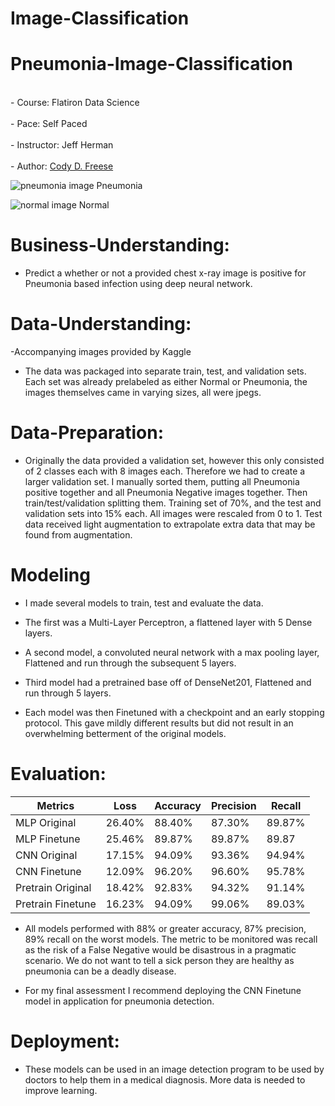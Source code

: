 # Image-Classification

# Pneumonia-Image-Classification
<br>- Course: Flatiron Data Science </br>
<br>- Pace: Self Paced </br>
<br>- Instructor: Jeff Herman </br>
<br>- Author: [Cody D. Freese](mailto:c_freese@ymail.com) </br>

![pneumonia image](https://user-images.githubusercontent.com/63601020/128221821-f2c65ec1-8c6a-4313-9ee0-cbd1125d2b0c.jpeg) 
Pneumonia

![normal image](https://user-images.githubusercontent.com/63601020/128221843-09ddf683-4c58-4eb3-b11a-191e5ee40a93.jpeg)
Normal



# Business-Understanding:
- Predict a whether or not a provided chest x-ray image is positive for Pneumonia based infection using deep neural network.

# Data-Understanding:
-Accompanying images provided by Kaggle
- The data was packaged into separate train, test, and validation sets. Each set was already prelabeled as either Normal or Pneumonia, the images themselves came in varying sizes, all were jpegs.

# Data-Preparation:
- Originally the data provided a validation set, however this only consisted of 2 classes each with 8 images each. Therefore we had to create a larger validation set. I manually sorted them, putting all Pneumonia positive together and all Pneumonia Negative images together. Then train/test/validation splitting them. Training set of 70%, and the test and validation sets into 15% each. All images were rescaled from 0 to 1. Test data received light augmentation to extrapolate extra data that may be found from augmentation.

# Modeling
- I made several models to train, test and evaluate the data. 

- The first was a Multi-Layer Perceptron, a flattened layer with 5 Dense layers.

- A second model, a convoluted neural network with a max pooling layer, Flattened and run through the subsequent 5 layers.

- Third model had a pretrained base off of DenseNet201, Flattened and run through 5 layers.

- Each model was then Finetuned with a checkpoint and an early stopping protocol. This gave mildly different results but did not result in an overwhelming betterment of the original models.

# Evaluation:

| Metrics           | Loss   | Accuracy | Precision | Recall |
|-------------------|--------|----------|-----------|--------|
| MLP Original      | 26.40% | 88.40%   | 87.30%    | 89.87% |
| MLP Finetune      | 25.46% | 89.87%   | 89.87%    | 89.87  |
| CNN Original      | 17.15% | 94.09%   | 93.36%    | 94.94% |
| CNN Finetune      | 12.09% | 96.20%   | 96.60%    | 95.78% |
| Pretrain Original | 18.42% | 92.83%   | 94.32%    | 91.14% |
| Pretrain Finetune | 16.23% | 94.09%   | 99.06%    | 89.03% |

- All models performed with 88% or greater accuracy, 87% precision, 89% recall on the worst models. The metric to be monitored was recall as the risk of a False Negative would be disastrous in a pragmatic scenario. We do not want to tell a sick person they are healthy as pneumonia can be a deadly disease.
 
- For my final assessment I recommend deploying the CNN Finetune model in application for pneumonia detection.
 
# Deployment:
- These models can be used in an image detection program to be used by doctors to help them in a medical diagnosis. More data is needed to improve learning. 
